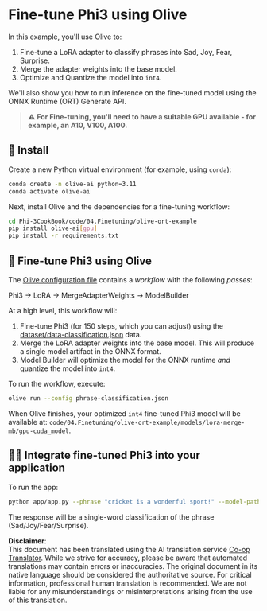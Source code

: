 <!--
CO_OP_TRANSLATOR_METADATA:
{
  "original_hash": "4164123a700fecd535d850f09506d72a",
  "translation_date": "2025-07-16T16:00:39+00:00",
  "source_file": "code/03.Finetuning/olive-ort-example/README.md",
  "language_code": "en"
}
-->
# Fine-tune Phi3 using Olive

In this example, you'll use Olive to:

1. Fine-tune a LoRA adapter to classify phrases into Sad, Joy, Fear, Surprise.  
1. Merge the adapter weights into the base model.  
1. Optimize and Quantize the model into `int4`.  

We'll also show you how to run inference on the fine-tuned model using the ONNX Runtime (ORT) Generate API.

> **⚠️ For Fine-tuning, you'll need to have a suitable GPU available - for example, an A10, V100, A100.**

## 💾 Install

Create a new Python virtual environment (for example, using `conda`):

```bash
conda create -n olive-ai python=3.11
conda activate olive-ai
```

Next, install Olive and the dependencies for a fine-tuning workflow:

```bash
cd Phi-3CookBook/code/04.Finetuning/olive-ort-example
pip install olive-ai[gpu]
pip install -r requirements.txt
```

## 🧪 Fine-tune Phi3 using Olive
The [Olive configuration file](../../../../../code/03.Finetuning/olive-ort-example/phrase-classification.json) contains a *workflow* with the following *passes*:

Phi3 -> LoRA -> MergeAdapterWeights -> ModelBuilder

At a high level, this workflow will:

1. Fine-tune Phi3 (for 150 steps, which you can adjust) using the [dataset/data-classification.json](../../../../../code/03.Finetuning/olive-ort-example/dataset/dataset-classification.json) data.  
1. Merge the LoRA adapter weights into the base model. This will produce a single model artifact in the ONNX format.  
1. Model Builder will optimize the model for the ONNX runtime *and* quantize the model into `int4`.  

To run the workflow, execute:

```bash
olive run --config phrase-classification.json
```

When Olive finishes, your optimized `int4` fine-tuned Phi3 model will be available at: `code/04.Finetuning/olive-ort-example/models/lora-merge-mb/gpu-cuda_model`.

## 🧑‍💻 Integrate fine-tuned Phi3 into your application

To run the app:

```bash
python app/app.py --phrase "cricket is a wonderful sport!" --model-path models/lora-merge-mb/gpu-cuda_model
```

The response will be a single-word classification of the phrase (Sad/Joy/Fear/Surprise).

**Disclaimer**:  
This document has been translated using the AI translation service [Co-op Translator](https://github.com/Azure/co-op-translator). While we strive for accuracy, please be aware that automated translations may contain errors or inaccuracies. The original document in its native language should be considered the authoritative source. For critical information, professional human translation is recommended. We are not liable for any misunderstandings or misinterpretations arising from the use of this translation.